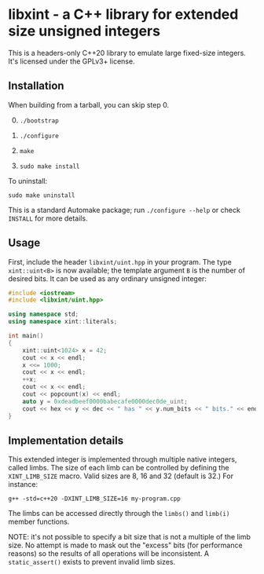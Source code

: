 libxint - a C++ library for extended size unsigned integers
===========================================================

This is a headers-only C++20 library to emulate large fixed-size integers.
It's licensed under the GPLv3+ license.


Installation
------------

When building from a tarball,  you can skip step 0.

  0. `./bootstrap`

  1. `./configure`

  2. `make`

  3. `sudo make install`


To uninstall:

    sudo make uninstall


This is a standard Automake package; run `./configure --help` or check `INSTALL` for more
details.


Usage
-----

First, include the header `libxint/uint.hpp` in your program.
The type `xint::uint<B>` is now available; the template argument `B` is the number
of desired bits. It can be used as any ordinary unsigned integer:

```cpp
#include <iostream>
#include <libxint/uint.hpp>

using namespace std;
using namespace xint::literals;

int main()
{
    xint::uint<1024> x = 42;
    cout << x << endl;
    x <<= 1000;
    cout << x << endl;
    ++x;
    cout << x << endl;
    cout << popcount(x) << endl;
    auto y = 0xdeadbeef0000babecafe0000dec0de_uint;
    cout << hex << y << dec << " has " << y.num_bits << " bits." << endl;
}
```


Implementation details
----------------------

This extended integer is implemented through multiple native integers, called limbs.
The size of each limb can be controlled by defining the `XINT_LIMB_SIZE` macro. Valid
sizes are 8, 16 and 32 (default is 32.) For instance:

    g++ -std=c++20 -DXINT_LIMB_SIZE=16 my-program.cpp

The limbs can be accessed directly through the `limbs()` and `limb(i)` member functions.

NOTE: it's not possible to specify a bit size that is not a multiple of the limb size. No
attempt is made to mask out the "excess" bits (for performance reasons) so the results of
all operations will be inconsistent. A `static_assert()` exists to prevent invalid limb
sizes.

